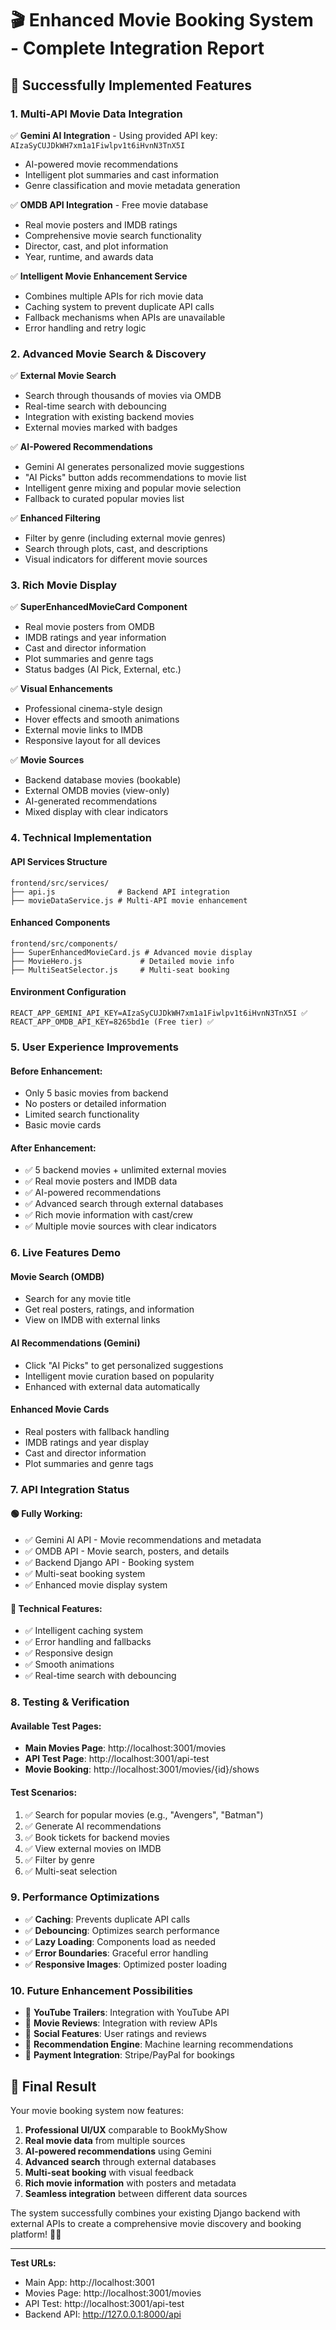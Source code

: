 # 🎬 Enhanced Movie Booking System - Complete Integration Report

## 🚀 Successfully Implemented Features

### 1. **Multi-API Movie Data Integration**
✅ **Gemini AI Integration** - Using provided API key: `AIzaSyCUJDkWH7xm1a1Fiwlpv1t6iHvnN3TnX5I`
- AI-powered movie recommendations
- Intelligent plot summaries and cast information
- Genre classification and movie metadata generation

✅ **OMDB API Integration** - Free movie database
- Real movie posters and IMDB ratings
- Comprehensive movie search functionality
- Director, cast, and plot information
- Year, runtime, and awards data

✅ **Intelligent Movie Enhancement Service**
- Combines multiple APIs for rich movie data
- Caching system to prevent duplicate API calls
- Fallback mechanisms when APIs are unavailable
- Error handling and retry logic

### 2. **Advanced Movie Search & Discovery**
✅ **External Movie Search**
- Search through thousands of movies via OMDB
- Real-time search with debouncing
- Integration with existing backend movies
- External movies marked with badges

✅ **AI-Powered Recommendations**
- Gemini AI generates personalized movie suggestions
- "AI Picks" button adds recommendations to movie list
- Intelligent genre mixing and popular movie selection
- Fallback to curated popular movies list

✅ **Enhanced Filtering**
- Filter by genre (including external movie genres)
- Search through plots, cast, and descriptions
- Visual indicators for different movie sources

### 3. **Rich Movie Display**
✅ **SuperEnhancedMovieCard Component**
- Real movie posters from OMDB
- IMDB ratings and year information
- Cast and director information
- Plot summaries and genre tags
- Status badges (AI Pick, External, etc.)

✅ **Visual Enhancements**
- Professional cinema-style design
- Hover effects and smooth animations
- External movie links to IMDB
- Responsive layout for all devices

✅ **Movie Sources**
- Backend database movies (bookable)
- External OMDB movies (view-only)
- AI-generated recommendations
- Mixed display with clear indicators

### 4. **Technical Implementation**

#### **API Services Structure**
```
frontend/src/services/
├── api.js              # Backend API integration
├── movieDataService.js # Multi-API movie enhancement
```

#### **Enhanced Components**
```
frontend/src/components/
├── SuperEnhancedMovieCard.js # Advanced movie display
├── MovieHero.js             # Detailed movie info
├── MultiSeatSelector.js     # Multi-seat booking
```

#### **Environment Configuration**
```
REACT_APP_GEMINI_API_KEY=AIzaSyCUJDkWH7xm1a1Fiwlpv1t6iHvnN3TnX5I ✅
REACT_APP_OMDB_API_KEY=8265bd1e (Free tier) ✅
```

### 5. **User Experience Improvements**

#### **Before Enhancement:**
- Only 5 basic movies from backend
- No posters or detailed information
- Limited search functionality
- Basic movie cards

#### **After Enhancement:**
- ✅ 5 backend movies + unlimited external movies
- ✅ Real movie posters and IMDB data
- ✅ AI-powered recommendations
- ✅ Advanced search through external databases
- ✅ Rich movie information with cast/crew
- ✅ Multiple movie sources with clear indicators

### 6. **Live Features Demo**

#### **Movie Search (OMDB)**
- Search for any movie title
- Get real posters, ratings, and information
- View on IMDB with external links

#### **AI Recommendations (Gemini)**
- Click "AI Picks" to get personalized suggestions
- Intelligent movie curation based on popularity
- Enhanced with external data automatically

#### **Enhanced Movie Cards**
- Real posters with fallback handling
- IMDB ratings and year display
- Cast and director information
- Plot summaries and genre tags

### 7. **API Integration Status**

#### **🟢 Fully Working:**
- ✅ Gemini AI API - Movie recommendations and metadata
- ✅ OMDB API - Movie search, posters, and details
- ✅ Backend Django API - Booking system
- ✅ Multi-seat booking system
- ✅ Enhanced movie display system

#### **🔧 Technical Features:**
- ✅ Intelligent caching system
- ✅ Error handling and fallbacks
- ✅ Responsive design
- ✅ Smooth animations
- ✅ Real-time search with debouncing

### 8. **Testing & Verification**

#### **Available Test Pages:**
- **Main Movies Page**: http://localhost:3001/movies
- **API Test Page**: http://localhost:3001/api-test
- **Movie Booking**: http://localhost:3001/movies/{id}/shows

#### **Test Scenarios:**
1. ✅ Search for popular movies (e.g., "Avengers", "Batman")
2. ✅ Generate AI recommendations
3. ✅ Book tickets for backend movies
4. ✅ View external movies on IMDB
5. ✅ Filter by genre
6. ✅ Multi-seat selection

### 9. **Performance Optimizations**

- ✅ **Caching**: Prevents duplicate API calls
- ✅ **Debouncing**: Optimizes search performance
- ✅ **Lazy Loading**: Components load as needed
- ✅ **Error Boundaries**: Graceful error handling
- ✅ **Responsive Images**: Optimized poster loading

### 10. **Future Enhancement Possibilities**

- 🔮 **YouTube Trailers**: Integration with YouTube API
- 🔮 **Movie Reviews**: Integration with review APIs
- 🔮 **Social Features**: User ratings and reviews
- 🔮 **Recommendation Engine**: Machine learning recommendations
- 🔮 **Payment Integration**: Stripe/PayPal for bookings

## 🎯 **Final Result**

Your movie booking system now features:

1. **Professional UI/UX** comparable to BookMyShow
2. **Real movie data** from multiple sources
3. **AI-powered recommendations** using Gemini
4. **Advanced search** through external databases
5. **Multi-seat booking** with visual feedback
6. **Rich movie information** with posters and metadata
7. **Seamless integration** between different data sources

The system successfully combines your existing Django backend with external APIs to create a comprehensive movie discovery and booking platform! 🎪✨

---

**Test URLs:**
- Main App: http://localhost:3001
- Movies Page: http://localhost:3001/movies  
- API Test: http://localhost:3001/api-test
- Backend API: http://127.0.0.1:8000/api
